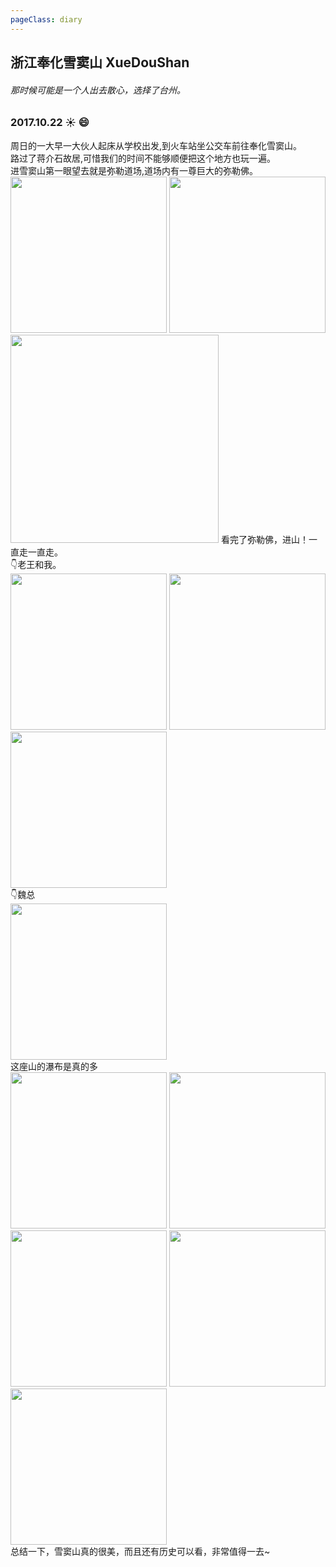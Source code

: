 ```yaml
---
pageClass: diary
---
```

## 浙江奉化雪窦山 XueDouShan 
###### 那时候可能是一个人出去散心，选择了台州。

<base-photowall value="journey/zjxds/" :number="28"/>

### 2017.10.22 ☀️ 😄
周日的一大早一大伙人起床从学校出发,到火车站坐公交车前往奉化雪窦山。 <br>
路过了蒋介石故居,可惜我们的时间不能够顺便把这个地方也玩一遍。 <br>
进雪窦山第一眼望去就是弥勒道场,道场内有一尊巨大的弥勒佛。<br>
<img src="http://cdn.chenyingshuang.cn/journey/zjxds/22.jpg?imageMogr2/auto-orient" height="250"/>
<img src="http://cdn.chenyingshuang.cn/journey/zjxds/21.jpg?imageMogr2/auto-orient" height="250"/>
<img src="http://cdn.chenyingshuang.cn/journey/zjxds/23.jpg?imageMogr2/auto-orient" width="333"/>
看完了弥勒佛，进山！一直走一直走。<br>
👇老王和我。<br>
<img src="http://cdn.chenyingshuang.cn/journey/zjxds/16.jpg?imageMogr2/auto-orient" height="250"/>
<img src="http://cdn.chenyingshuang.cn/journey/zjxds/26.jpg?imageMogr2/auto-orient" height="250"/>
<img src="http://cdn.chenyingshuang.cn/journey/zjxds/18.jpg?imageMogr2/auto-orient" height="250"/><br>
👇魏总<br>
<img src="http://cdn.chenyingshuang.cn/journey/zjxds/5.jpg?imageMogr2/auto-orient" height="250"/><br>
这座山的瀑布是真的多<br>
<img src="http://cdn.chenyingshuang.cn/journey/zjxds/3.jpg?imageMogr2/auto-orient" height="250"/>
<img src="http://cdn.chenyingshuang.cn/journey/zjxds/4.jpg?imageMogr2/auto-orient" height="250"/>
<img src="http://cdn.chenyingshuang.cn/journey/zjxds/11.jpg?imageMogr2/auto-orient" height="250"/>
<img src="http://cdn.chenyingshuang.cn/journey/zjxds/17.jpg?imageMogr2/auto-orient" height="250"/>
<img src="http://cdn.chenyingshuang.cn/journey/zjxds/27.jpg?imageMogr2/auto-orient" height="250"/><br>
总结一下，雪窦山真的很美，而且还有历史可以看，非常值得一去~